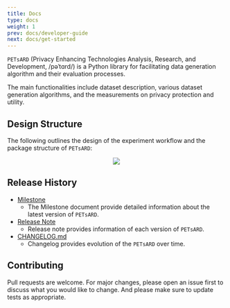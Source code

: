 ```yaml
---
title: Docs
type: docs
weight: 1
prev: docs/developer-guide
next: docs/get-started
---
```


`PETsARD` (Privacy Enhancing Technologies Analysis, Research, and Development, /pəˈtɑrd/) is a Python library for facilitating data generation algorithm and their evaluation processes.

The main functionalities include dataset description, various dataset generation algorithms, and the measurements on privacy protection and utility.

## Design Structure

The following outlines the design of the experiment workflow and the package structure of `PETsARD`:

<p align="center"><img src="/petsard/images/PETsARD_design_en.png"></p>

## Release History

- [Milestone](https://github.com/nics-dp/PETsARD/releases/latest)
  - The Milestone document provide detailed information about the latest version of `PETsARD`.
- [Release Note](https://github.com/nics-dp/petsard/releases)
  - Release note provides information of each version of `PETsARD`.
- [CHANGELOG.md](https://github.com/nics-dp/petsard/blob/main/CHANGELOG.md)
  - Changelog provides evolution of the `PETsARD` over time.

## Contributing

Pull requests are welcome. For major changes, please open an issue first to discuss what you would like to change. And please make sure to update tests as appropriate.